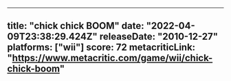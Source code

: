 
---
title: "chick chick BOOM"
date: "2022-04-09T23:38:29.424Z"
releaseDate: "2010-12-27"
platforms: ["wii"]
score: 72
metacriticLink: "https://www.metacritic.com/game/wii/chick-chick-boom"
---

